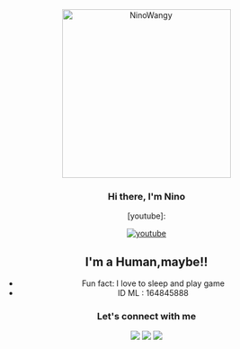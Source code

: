 <div align="center">
<img src="https://avatars.githubusercontent.com/u/81684610?s" alt="NinoWangy" width="300" />



### Hi there, I'm Nino


[youtube]:

[![youtube](https://user-images.githubusercontent.com/48546605/113478804-60441c80-94b5-11eb-9cb3-c7dbc61657a7.jpg)](https://youtube.com/channel/UCofvtddjxVV_2gOAqGen_sg)

## I'm a Human,maybe!!

- Fun fact: I love to sleep and play game
- ID ML : 164845888

### Let's connect with me
<p>
<a href="http://wa.me/6281278895286/?i=81okh27ab18i&utm_content=k4y4j00" target="blank"><img src="https://img.shields.io/badge/Whatsapp-30302f?style=flat&logo=whatsapp" /></a>
<a href="https://t.me/Nino_chann/?i=81okh27ab18i&utm_content=k4y4j00" target="blank"><img src="https://img.shields.io/badge/Telegram-30302f?style=flat&logo=telegram" /></a>
<a href="https://www.instagram.com/ffzkyaf/?i=81okh27ab18i&utm_content=k4y4j00" target="blank"><img src="https://img.shields.io/badge/Instagram-30302f?style=flat&logo=instagram" /></a>
</p>
